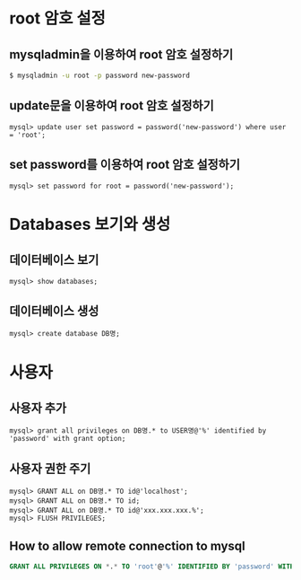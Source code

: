 # root 암호 설정

## mysqladmin을 이용하여 root 암호 설정하기
```sh
$ mysqladmin -u root -p password new-password
```

## update문을 이용하여 root 암호 설정하기
```
mysql> update user set password = password('new-password') where user = 'root';
```

## set password를 이용하여 root 암호 설정하기
```
mysql> set password for root = password('new-password');
```

# Databases 보기와 생성

## 데이터베이스 보기
```
mysql> show databases;
```

## 데이터베이스 생성
```
mysql> create database DB명;
```

# 사용자

## 사용자 추가
```
mysql> grant all privileges on DB명.* to USER명@'%' identified by 'password' with grant option;
```

## 사용자 권한 주기
```
mysql> GRANT ALL on DB명.* TO id@'localhost';
mysql> GRANT ALL on DB명.* TO id;
mysql> GRANT ALL on DB명.* TO id@'xxx.xxx.xxx.%';
mysql> FLUSH PRIVILEGES;
```

## How to allow remote connection to mysql
```sql
GRANT ALL PRIVILEGES ON *.* TO 'root'@'%' IDENTIFIED BY 'password' WITH GRANT OPTION;
```
